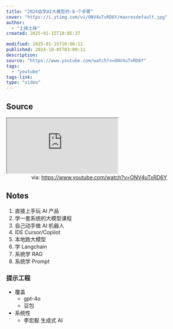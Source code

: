 ```yaml
---
title: "2024自学AI大模型的-8-个步骤"
cover: "https://i.ytimg.com/vi/ONV4uTxRD6Y/maxresdefault.jpg"
author:
  - "土妹土妹"
created: 2025-01-15T10:05:37

modified: 2025-01-15T10:06:11
published: 2024-10-05T03:00:11
description:
source: "https://www.youtube.com/watch?v=ONV4uTxRD6Y"
tags:
  - "youtube"
tags-link:
type: "video"
---
```


## Source

<iframe src="https://www.youtube.com/embed/ONV4uTxRD6Y" allow="accelerometer; autoplay; clipboard-write; encrypted-media; gyroscope; picture-in-picture; web-share" referrerpolicy="strict-origin-when-cross-origin" allowfullscreen></iframe>
<center>via: <a href='https://www.youtube.com/watch?v=ONV4uTxRD6Y' target='_blank' class='external-link'>https://www.youtube.com/watch?v=ONV4uTxRD6Y</a></center>

## Notes

1. 直接上手玩 AI 产品
2. 学一套系统的大模型课程
3. 自己动手做 AI 机器人
4. IDE Cursor/Copilot
5. 本地跑大模型
6. 学 Langchain
7. 系统学 RAG
8. 系统学 Prompt

### 提示工程
- 覆盖
    - gpt-4o
    - 豆包
- 系统性
    - 李宏毅 生成式 AI

